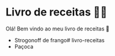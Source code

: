 # Livro de receitas :man_cook:

Olá! Bem vindo ao meu livro de receitas :wave:

- Strogonoff de frango# livro-receitas
- Paçoca
